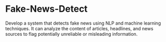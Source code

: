 # Fake-News-Detect
Develop a system that detects fake news using NLP and machine learning techniques. It can analyze the content of articles, headlines, and news sources to flag potentially unreliable or misleading information.
